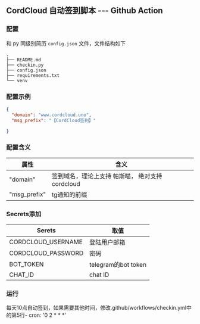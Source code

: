## CordCloud 自动签到脚本 ---  Github Action
### 配置
和 py 同级别简历 `config.json` 文件，文件结构如下
```
.
├── README.md
├── checkin.py
├── config.json
├── requirements.txt
└── venv

```
### 配置示例
```json
{
  "domain": "www.cordcloud.uno",
  "msg_prefix": "【CordCloud签到】" 

}
```
### 配置含义
| 属性         | 含义                                             |
| ------------ | ------------------------------------------------ |
| "domain"     | 签到域名，理论上支持 帕斯喵， 绝对支持 cordcloud |
| "msg_prefix" | tg通知的前缀                                     |

### Secrets添加

|        Serets       |                     取值                         |
| ------------------- | ------------------------------------------------ |
| CORDCLOUD_USERNAME  | 登陆用户邮箱                                     |
| CORDCLOUD_PASSWORD  | 密码                                             |
| BOT_TOKEN           | telegram的bot token                              |
| CHAT_ID             | chat ID                                     |

### 运行 
每天10点自动签到，如果需要其他时间，修改.github/workflows/checkin.yml中的第5行- cron: '0 2 * * *'


